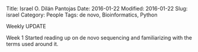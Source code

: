Title: Israel O. Dilán Pantojas
Date: 2016-01-22
Modified: 2016-01-22
Slug: israel
Category: People
Tags: de novo, Bioinformatics, Python

Weekly UPDATE

Week 1
  Started reading up on de novo sequencing and familiarizing with the terms used around it. 
